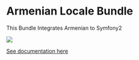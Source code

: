 Armenian Locale Bundle
====================

This Bundle Integrates Armenian to Symfony2

<a href="https://travis-ci.org/tigranazatyan/ArmenianLocaleBundle">
  <img src="https://travis-ci.org/tigranazatyan/ArmenianLocaleBundle.png"
</a>



<a href="/Resources/doc/index.md">See documentation here</a>
